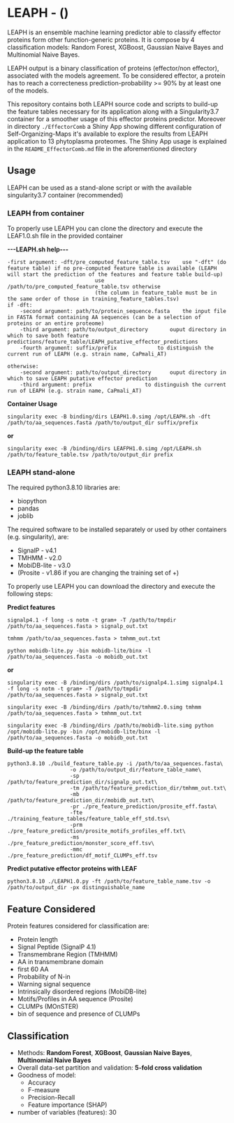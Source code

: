 # LEAPH - ()
LEAPH is an ensemble machine learning predictor able to classify effector proteins form other function-generic proteins. It is compose by 4 classification models: Random Forest, XGBoost, Gaussian Naive Bayes and Multinomial Naive Bayes. 

LEAPH output is a binary classification of proteins (effector/non effector), associated with the models agreement. 
To be considered effector, a protein has to reach a correcteness prediction-probability >= 90% by at least one of the models. 

This repository contains both LEAPH source code and scripts to build-up the feature tables necessary for its application along with a Singularity3.7 container for a smoother usage of this effector proteins predictor. Moreover in directory ```./EffectorComb``` a Shiny App showing different configuration of Self-Organizing-Maps it's available to explore the results from LEAPH application to 13 phytoplasma proteomes. The Shiny App usage is explained in the ```README_EffectorComb.md``` file in the aforementioned directory

## Usage
LEAPH can be used as a stand-alone script or with the available singularity3.7 container (recommended)

### LEAPH from container
To properly use LEAPH you can clone the directory and execute the LEAF1.0.sh file in the provided container

**---LEAPH.sh help---**
```
-first argument: -dft/pre_computed_feature_table.tsv	use "-dft" (do feature table) if no pre-computed feature table is available (LEAPH will start the prediction of the features and feature table build-up)
							use /path/to/pre_computed_feature_table.tsv otherwise
							(the column in feature_table must be in the same order of those in training_feature_tables.tsv) 
if -dft:
	-second argument: path/to/protein_sequence.fasta	the input file in FASTA format containing AA sequences (can be a selection of proteins or an entire proteome)
	-third argument: path/to/output_directory		ouput directory in which to save both feature predictions/feature_table/LEAPH_putative_effector_predictions 
	-fourth argument: suffix/prefix				to distinguish the current run of LEAPH (e.g. strain name, CaPmali_AT)

otherwise:
	-second argument: path/to/output_directory		ouput directory in which to save LEAPH putative effector prediction 
	-third argument: prefix					to distinguish the current run of LEAPH (e.g. strain name, CaPmali_AT)
```
**Container Usage**
```
singularity exec -B binding/dirs LEAPH1.0.simg /opt/LEAPH.sh -dft /path/to/aa_sequences.fasta /path/to/output_dir suffix/prefix
```
**or**
```
singularity exec -B /binding/dirs LEAFPH1.0.simg /opt/LEAPH.sh /path/to/feature_table.tsv /path/to/output_dir prefix
```
### LEAPH stand-alone 
The required python3.8.10 libraries are:
- biopython
- pandas
- joblib

The required software to be installed separately or used by other containers (e.g. singularity), are:
- SignalP - v4.1
- TMHMM - v2.0
- MobiDB-lite - v3.0
- (Prosite - v1.86 if you are changing the training set of +)

To properly use LEAPH you can download the directory and execute the following steps:

**Predict features** 
```
signalp4.1 -f long -s notm -t gram+ -T /path/to/tmpdir /path/to/aa_sequences.fasta > signalp_out.txt
```
```
tmhmm /path/to/aa_sequences.fasta > tmhmm_out.txt
```
```
python mobidb-lite.py -bin mobidb-lite/binx -l /path/to/aa_sequences.fasta -o mobidb_out.txt
```
**or**
```
singularity exec -B /binding/dirs /path/to/signalp4.1.simg signalp4.1 -f long -s notm -t gram+ -T /path/to/tmpdir /path/to/aa_sequences.fasta > signalp_out.txt
```
```
singularity exec -B /binding/dirs /path/to/tmhmm2.0.simg tmhmm /path/to/aa_sequences.fasta > tmhmm_out.txt
```
```
singularity exec -B /binding/dirs /path/to/mobidb-lite.simg python /opt/mobidb-lite.py -bin /opt/mobidb-lite/binx -l /path/to/aa_sequences.fasta -o mobidb_out.txt
```

**Build-up the feature table**
```
python3.8.10 ./build_feature_table.py -i /path/to/aa_sequences.fasta\
					-o /path/to/output_dir/feature_table_name\
					-sp /path/to/feature_prediction_dir/signalp_out.txt\
					-tm /path/to/feature_prediction_dir/tmhmm_out.txt\
					-mb /path/to/feature_prediction_dir/mobidb_out.txt\
					-pr ./pre_feature_prediction/prosite_eff.fasta\
					-fte ./training_feature_tables/feature_table_eff_std.tsv\
					-prm ./pre_feature_prediction/prosite_motifs_profiles_eff.txt\
					-ms ./pre_feature_prediction/monster_score_eff.tsv\
					-mmc ./pre_feature_prediction/df_motif_CLUMPs_eff.tsv
```
**Predict putative effector proteins with LEAF**
```
python3.8.10 ./LEAPH1.0.py -ft /path/to/feature_table_name.tsv -o /path/to/output_dir -px distinguishable_name 
```

## Feature Considered
Protein features considered for classification are:
- Protein length
- Signal Peptide (SignalP 4.1)
- Transmembrane Region (TMHMM)
 - AA in transmembrane domain
 - first 60 AA
 - Probability of N-in
 - Warning signal sequence 
-  Intrinsically disordered regions (MobiDB-lite)
- Motifs/Profiles in AA sequence (Prosite)
- CLUMPs (MOnSTER)
- bin of sequence and presence of CLUMPs

## Classification
- Methods: **Random Forest**, **XGBoost**, **Gaussian Naive Bayes**, **Multinomial Naive Bayes**
- Overall data-set partition and validation: **5-fold cross validation** 
- Goodness of model:
  - Accuracy
  - F-measure
  - Precision-Recall
  - Feature importance (SHAP)
- number of variables (features): 30




